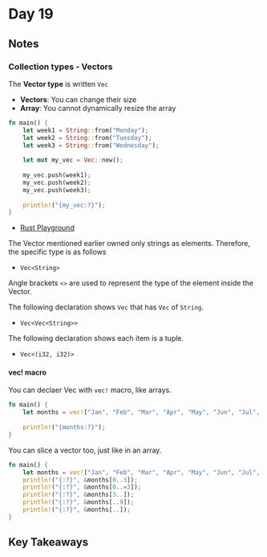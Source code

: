 # Day 19

## Notes

### Collection types - Vectors

The **Vector type** is written `Vec`

- **Vectors**: You can change their size
- **Array**: You cannot dynamically resize the array

```rust
fn main() {
    let week1 = String::from("Monday");
    let week2 = String::from("Tuesday");
    let week3 = String::from("Wednesday");
    
    let mut my_vec = Vec::new();
    
    my_vec.push(week1);
    my_vec.push(week2);
    my_vec.push(week3);
    
    println!("{my_vec:?}");
}
```

- [Rust Playground](https://play.rust-lang.org/?version=stable&mode=debug&edition=2021&gist=117b2a7f235eb1ebec498ef940ded043)

The Vector mentioned earlier owned only strings as elements. Therefore, the specific type is as follows

- `Vec<String>`

Angle brackets `<>` are used to represent the type of the element inside the Vector.

The following declaration shows `Vec` that has `Vec` of `String`.

- `Vec<Vec<String>>`

The following declaration shows each item is a tuple.

- `Vec<(i32, i32)>`

#### vec! macro

You can declaer Vec with `vec!` macro, like arrays.

```rust
fn main() {
    let months = vec!["Jan", "Feb", "Mar", "Apr", "May", "Jun", "Jul", "Aug", "Sep", "Oct", "Nov", "Dec"];
    
    println!("{months:?}");
}
```

You can slice a vector too, just like in an array.

```rust
fn main() {
    let months = vec!["Jan", "Feb", "Mar", "Apr", "May", "Jun", "Jul", "Aug", "Sep", "Oct", "Nov", "Dec"];
    println!("{:?}", &months[0..3]);
    println!("{:?}", &months[0..=3]);
    println!("{:?}", &months[3..]);
    println!("{:?}", &months[..9]);
    println!("{:?}", &months[..]);
}
```

## Key Takeaways
